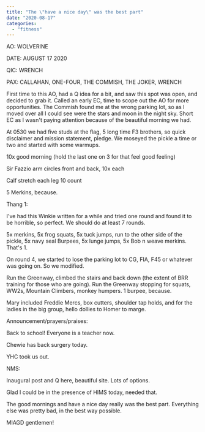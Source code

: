 ```yaml
---
title: "The \"have a nice day\" was the best part"
date: "2020-08-17"
categories: 
  - "fitness"
---
```


AO: WOLVERINE

DATE: AUGUST 17 2020

QIC: WRENCH

PAX: CALLAHAN, ONE-FOUR, THE COMMISH, THE JOKER, WRENCH

First time to this AO, had a Q idea for a bit, and saw this spot was open, and decided to grab it. Called an early EC, time to scope out the AO for more opportunities. The Commish found me at the wrong parking lot, so as I moved over all I could see were the stars and moon in the night sky. Short EC as I wasn't paying attention because of the beautiful morning we had.

At 0530 we had five studs at the flag, 5 long time F3 brothers, so quick disclaimer and mission statement, pledge. We moseyed the pickle a time or two and started with some warmups.

10x good morning (hold the last one on 3 for that feel good feeling)

Sir Fazzio arm circles front and back, 10x each

Calf stretch each leg 10 count

5 Merkins, because.

Thang 1:

I've had this Winkie written for a while and tried one round and found it to be horrible, so perfect. We should do at least 7 rounds.

5x merkins, 5x frog squats, 5x tuck jumps, run to the other side of the pickle, 5x navy seal Burpees, 5x lunge jumps, 5x Bob n weave merkins. That's 1.

On round 4, we started to lose the parking lot to CG, FIA, F45 or whatever was going on. So we modified.

Run the Greenway, climbed the stairs and back down (the extent of BRR training for those who are going). Run the Greenway stopping for squats, WW2s, Mountain Climbers, monkey humpers. 1 burpee, because.

Mary included Freddie Mercs, box cutters, shoulder tap holds, and for the ladies in the big group, hello dollies to Homer to marge.

Announcement/prayers/praises:

Back to school! Everyone is a teacher now.

Chewie has back surgery today.

YHC took us out.

NMS:

Inaugural post and Q here, beautiful site. Lots of options.

Glad I could be in the presence of HIMS today, needed that.

The good mornings and have a nice day really was the best part. Everything else was pretty bad, in the best way possible.

MIAGD gentlemen!
